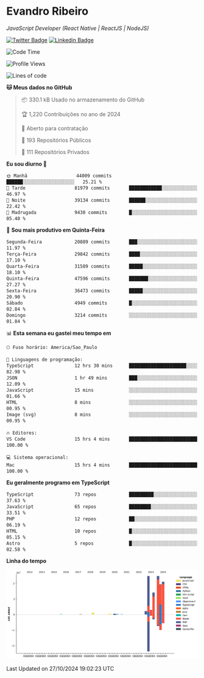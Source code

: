 # Evandro **Ribeiro**

*JavaScript Developer (React Native | ReactJS | NodeJS)*

[![Twitter Badge](https://img.shields.io/badge/-@ribeiroevandro-201B2D?style=flat-square&labelColor=201B2D&logo=twitter&logoColor=white&link=https://twitter.com/ribeiroevandro)](https://twitter.com/ribeiroevandro) 
[![Linkedin Badge](https://img.shields.io/badge/-Evandro%20Ribeiro-201B2D?style=flat-square&logo=Linkedin&logoColor=white&link=https://www.linkedin.com/in/ribeiroevandro)](https://www.linkedin.com/in/ribeiroevandro) 


<!--START_SECTION:waka-->
![Code Time](http://img.shields.io/badge/Code%20Time-4%2C135%20hrs%2043%20mins-blue)

![Profile Views](http://img.shields.io/badge/Visualizac%C3%B5es%20do%20perfil-2-blue)

![Lines of code](https://img.shields.io/badge/Desde%20o%20Hello%20World%20eu%20escrevi-111.9%20million%20linhas%20de%20c%C3%B3digo-blue)

**🐱 Meus dados no GitHub** 

> 📦 330.1 kB Usado no armazenamento do GitHub 
 > 
> 🏆 1,220 Contribuições no ano de 2024
 > 
> 💼 Aberto para contratação
 > 
> 📜 193 Repositórios Públicos 
 > 
> 🔑 111 Repositórios Privados 
 > 
**Eu sou diurno 🐤** 

```text
🌞 Manhã                  44009 commits       ██████░░░░░░░░░░░░░░░░░░░   25.21 % 
🌆 Tarde                  81979 commits       ████████████░░░░░░░░░░░░░   46.97 % 
🌃 Noite                  39134 commits       ██████░░░░░░░░░░░░░░░░░░░   22.42 % 
🌙 Madrugada              9430 commits        █░░░░░░░░░░░░░░░░░░░░░░░░   05.40 % 
```
📅 **Sou mais produtivo em Quinta-Feira** 

```text
Segunda-Feira            20889 commits       ███░░░░░░░░░░░░░░░░░░░░░░   11.97 % 
Terça-Feira              29842 commits       ████░░░░░░░░░░░░░░░░░░░░░   17.10 % 
Quarta-Feira             31589 commits       █████░░░░░░░░░░░░░░░░░░░░   18.10 % 
Quinta-Feira             47596 commits       ███████░░░░░░░░░░░░░░░░░░   27.27 % 
Sexta-Feira              36473 commits       █████░░░░░░░░░░░░░░░░░░░░   20.90 % 
Sábado                   4949 commits        █░░░░░░░░░░░░░░░░░░░░░░░░   02.84 % 
Domingo                  3214 commits        ░░░░░░░░░░░░░░░░░░░░░░░░░   01.84 % 
```


📊 **Esta semana eu gastei meu tempo em** 

```text
🕑︎ Fuso horário: America/Sao_Paulo

💬 Linguagens de programação: 
TypeScript               12 hrs 30 mins      █████████████████████░░░░   82.98 % 
JSON                     1 hr 49 mins        ███░░░░░░░░░░░░░░░░░░░░░░   12.09 % 
JavaScript               15 mins             ░░░░░░░░░░░░░░░░░░░░░░░░░   01.66 % 
HTML                     8 mins              ░░░░░░░░░░░░░░░░░░░░░░░░░   00.95 % 
Image (svg)              8 mins              ░░░░░░░░░░░░░░░░░░░░░░░░░   00.95 % 

🔥 Editores: 
VS Code                  15 hrs 4 mins       █████████████████████████   100.00 % 

💻 Sistema operacional: 
Mac                      15 hrs 4 mins       █████████████████████████   100.00 % 
```

**Eu geralmente programo em TypeScript** 

```text
TypeScript               73 repos            █████████░░░░░░░░░░░░░░░░   37.63 % 
JavaScript               65 repos            ████████░░░░░░░░░░░░░░░░░   33.51 % 
PHP                      12 repos            ██░░░░░░░░░░░░░░░░░░░░░░░   06.19 % 
HTML                     10 repos            █░░░░░░░░░░░░░░░░░░░░░░░░   05.15 % 
Astro                    5 repos             █░░░░░░░░░░░░░░░░░░░░░░░░   02.58 % 
```



**Linha do tempo**

![Lines of Code chart](https://raw.githubusercontent.com/ribeiroevandro/ribeiroevandro/main/assets/bar_graph.png)


 Last Updated on 27/10/2024 19:02:23 UTC
<!--END_SECTION:waka-->
